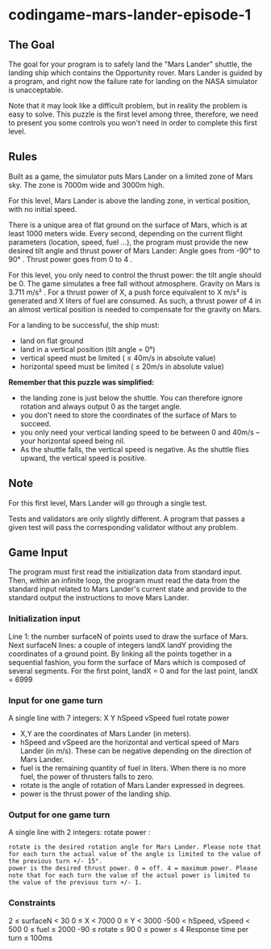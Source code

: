 # codingame-mars-lander-episode-1

## The Goal
The goal for your program is to safely land the "Mars Lander" shuttle, the landing ship which contains the Opportunity rover. Mars Lander is guided by a program, and right now the failure rate for landing on the NASA simulator is unacceptable.

Note that it may look like a difficult problem, but in reality the problem is easy to solve. This puzzle is the first level among three, therefore, we need to present you some controls you won't need in order to complete this first level.

## Rules

Built as a game, the simulator puts Mars Lander on a limited zone of Mars sky.
The zone is 7000m wide and 3000m high.

For this level, Mars Lander is above the landing zone, in vertical position, with no initial speed.

There is a unique area of flat ground on the surface of Mars, which is at least 1000 meters wide.
Every second, depending on the current flight parameters (location, speed, fuel ...), the program must provide the new desired tilt angle and thrust power of Mars Lander:
Angle goes from -90° to 90° . Thrust power goes from 0 to 4 .

For this level, you only need to control the thrust power: the tilt angle should be 0.
The game simulates a free fall without atmosphere. Gravity on Mars is 3.711 m/s² . For a thrust power of X, a push force equivalent to X m/s² is generated and X liters of fuel are consumed. As such, a thrust power of 4 in an almost vertical position is needed to compensate for the gravity on Mars.

For a landing to be successful, the ship must:

* land on flat ground
* land in a vertical position (tilt angle = 0°)
* vertical speed must be limited ( ≤ 40m/s in absolute value)
* horizontal speed must be limited ( ≤ 20m/s in absolute value)


__Remember that this puzzle was simplified:__

* the landing zone is just below the shuttle. You can therefore ignore rotation and always output 0 as the target angle.
* you don't need to store the coordinates of the surface of Mars to succeed.
* you only need your vertical landing speed to be between 0 and 40m/s – your horizontal speed being nil.
* As the shuttle falls, the vertical speed is negative. As the shuttle flies upward, the vertical speed is positive.

## Note
For this first level, Mars Lander will go through a single test.

Tests and validators are only slightly different. A program that passes a given test will pass the corresponding validator without any problem.

## Game Input
The program must first read the initialization data from standard input. Then, within an infinite loop, the program must read the data from the standard input related to Mars Lander's current state and provide to the standard output the instructions to move Mars Lander.

### Initialization input
Line 1: the number surfaceN of points used to draw the surface of Mars.
Next surfaceN lines: a couple of integers landX landY providing the coordinates of a ground point. By linking all the points together in a sequential fashion, you form the surface of Mars which is composed of several segments. For the first point, landX = 0 and for the last point, landX = 6999

### Input for one game turn
A single line with 7 integers: X Y hSpeed vSpeed fuel rotate power

* X,Y are the coordinates of Mars Lander (in meters).
* hSpeed and vSpeed are the horizontal and vertical speed of Mars Lander (in m/s). These can be negative depending on the direction of Mars Lander.
* fuel is the remaining quantity of fuel in liters. When there is no more fuel, the power of thrusters falls to zero.
* rotate is the angle of rotation of Mars Lander expressed in degrees.
* power is the thrust power of the landing ship.

### Output for one game turn
A single line with 2 integers: rotate power :

    rotate is the desired rotation angle for Mars Lander. Please note that for each turn the actual value of the angle is limited to the value of the previous turn +/- 15°.
    power is the desired thrust power. 0 = off. 4 = maximum power. Please note that for each turn the value of the actual power is limited to the value of the previous turn +/- 1.

### Constraints
2 ≤ surfaceN < 30
0 ≤ X < 7000
0 ≤ Y < 3000
-500 < hSpeed, vSpeed < 500
0 ≤ fuel ≤ 2000
-90 ≤ rotate ≤ 90
0 ≤ power ≤ 4
Response time per turn ≤ 100ms
